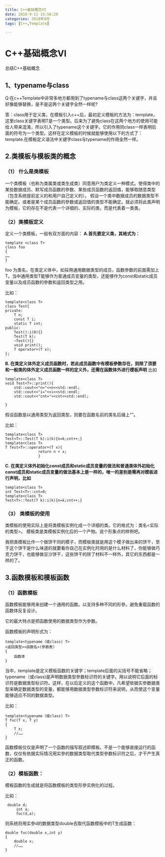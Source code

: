 ```yaml
---
title: C++基础概念VI
date: 2018-9-11 15:56:29 
categories: 2018年9月
tags: [C++,Template]

---
```

# C++基础概念VI

总结C++基础概念


<!-- more -->

## 1、typename与class

Q:在c++Template中非常多地方都用到了typename与class这两个关键字，并且好像能够替换，是不是这两个关键字全然一样呢?
 
答：class用于定义类，在模板引入c++后，最初定义模板的方法为：template，这里class关键字表明T是一个类型。后来为了避免class在这两个地方的使用可能给人带来混淆，所以引入了typename这个关键字。它的作用同class一样表明后面的符号为一个类型。这样在定义模板的时候就能够使用以下的方式了： template.在模板定义语法中关键字class与typename的作用全然一样。

## 2.类模板与模板类的概念

### （1） 什么是类模板 
一个类模板（也称为类属类或类生成类）同意用户为类定义一种模式。使得类中的某些数据成员、默写成员函数的參数、某些成员函数的返回值，能够取随意类型（包含系统提前定义的和用户自己定义的）。 
假设一个类中数据成员的数据类型不能确定。或者是某个成员函数的參数或返回值的类型不能确定。就必须将此类声明为模板，它的存在不是代表一个详细的、实际的类，而是代表着一类类。


### （2）类模板定义 
定义一个类模板，一般有双方面的内容： 
**A.首先要定义类，其格式为：**
	
	template <class T>
	class foo
	{
	……
	}
foo 为类名，在类定义体中，如採用通用数据类型的成员，函数參数的前面需加上T。当中通用类型T能够作为普通成员变量的类型，还能够作为const和static成员变量以及成员函数的參数和返回类型之用。

比如：
	
	template<class T>
	class Test{
	private:
	    T n;
	    const T i;
	    static T cnt;
	public:
	    Test():i(0){}
	    Test(T k);
	    ~Test(){}
	    void print();
	    T operator+(T x);
	};
**B. 在类定义体外定义成员函数时，若此成员函数中有模板參数存在，则除了须要和一般类的体外定义成员函数一样的定义外，还需在函数体外进行模板声明** 
比如

	template<class T>
	void Test<T>::print(){
	    std::cout<<"n="<<n<<std::endl;
	    std::cout<<"i="<<i<<std::endl;
	    std::cout<<"cnt="<<cnt<<std::endl;
	
	}
假设函数是以通用类型为返回类型，则要在函数名前的类名后缀上“”。

比如：

	template<class T>
	Test<T>::Test(T k):i(k){n=k;cnt++;}
	template<class T>
	T Test<T>::operator+(T x){
	               return n + x;
	               }
**C. 在类定义体外初始化const成员和static成员变量的做法和普通类体外初始化const成员和static成员变量的做法基本上是一样的，唯一的差别是需再对模板进行声明，比如**
	
	template<class T>
	int Test<T>::cnt=0;
	template<class T>
	Test<T>::Test(T k):i(k){n=k;cnt++;}
### （3） 类模板的使用 
类模板的使用实际上是将类模板实例化成一个详细的类。它的格式为：类名<实际的类型>。 
模板类是类模板实例化后的一个产物。说个形象点的样例吧。

我把类模板比作一个做饼干同的模子，而模板类就是用这个模子做出来的饼干，至于这个饼干是什么味道的就要看你自己在实例化时用的是什么材料了，你能够做巧克力饼干，也能够做豆沙饼干，这些饼干的除了材料不一样外，其它的东西都是一样的了。 
## 3.函数模板和模板函数

### （1）函数模板 
函数模板能够用来创建一个通用的函数。以支持多种不同的形參。避免重载函数的函数体反复设计。

它的最大特点是把函数使用的数据类型作为參数。


函数模板的声明形式为：

	template<typename（或class) T>
	<返回类型><函数名>(參数表)
	{
	    函数体
	}
当中，template是定义模板函数的关键字；template后面的尖括号不能省略；typename（或class)是声明数据类型參数标识符的关键字。用以说明它后面的标识符是数据类型标识符。这样，在以后定义的这个函数中，凡希望依据实參数据类型来确定数据类型的变量，都能够用数据类型參数标识符来说明，从而使这个变量能够适应不同的数据类型。

比如：
	
	template<typename（或class) T>
	T fuc(T x, T y)
	{
	    T x;
	    //……
	}
函数模板仅仅是声明了一个函数的描写叙述即模板。不是一个能够直接运行的函数，仅仅有依据实际情况用实參的数据类型取代类型參数标识符之后，才干产生真正的函数。


### （2）模板函数： 
模板函数的生成就是将函数模板的类型形參实例化的过程。


比如：
	
	 double d;
	     int a;
	     fuc(d,a);
则系统将用实參d的数据类型double去取代函数模板中的T生成函数：
	
	double fuc(double x,int y)
	{
	    double x;
	    //……
	}